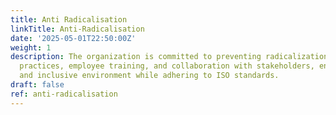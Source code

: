 ```yaml
---
title: Anti Radicalisation
linkTitle: Anti-Radicalisation
date: '2025-05-01T22:50:00Z'
weight: 1
description: The organization is committed to preventing radicalization through ethical
  practices, employee training, and collaboration with stakeholders, ensuring a safe
  and inclusive environment while adhering to ISO standards.
draft: false
ref: anti-radicalisation
---
```


